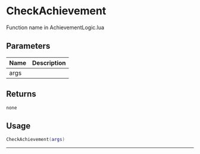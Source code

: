 # CheckAchievement

Function name in AchievementLogic.lua

## Parameters

| Name | Description |
| ---- | ----------- |
| args |             |

## Returns

`none`

## Usage

```lua
CheckAchievement(args)
```

---

